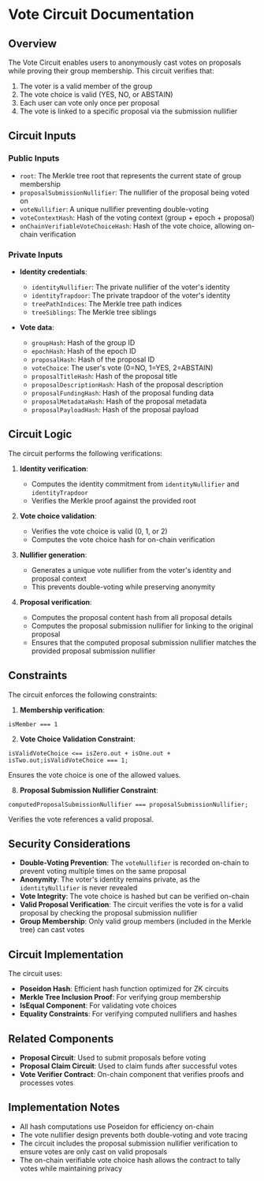 # Vote Circuit Documentation

## Overview

The Vote Circuit enables users to anonymously cast votes on proposals while proving their group membership. This circuit verifies that:

1. The voter is a valid member of the group
2. The vote choice is valid (YES, NO, or ABSTAIN)
3. Each user can vote only once per proposal
4. The vote is linked to a specific proposal via the submission nullifier

## Circuit Inputs

### Public Inputs

- `root`: The Merkle tree root that represents the current state of group membership
- `proposalSubmissionNullifier`: The nullifier of the proposal being voted on
- `voteNullifier`: A unique nullifier preventing double-voting
- `voteContextHash`: Hash of the voting context (group + epoch + proposal)
- `onChainVerifiableVoteChoiceHash`: Hash of the vote choice, allowing on-chain verification

### Private Inputs

- **Identity credentials**:
  - `identityNullifier`: The private nullifier of the voter's identity
  - `identityTrapdoor`: The private trapdoor of the voter's identity
  - `treePathIndices`: The Merkle tree path indices
  - `treeSiblings`: The Merkle tree siblings

- **Vote data**:
  - `groupHash`: Hash of the group ID
  - `epochHash`: Hash of the epoch ID
  - `proposalHash`: Hash of the proposal ID
  - `voteChoice`: The user's vote (0=NO, 1=YES, 2=ABSTAIN)
  - `proposalTitleHash`: Hash of the proposal title
  - `proposalDescriptionHash`: Hash of the proposal description
  - `proposalFundingHash`: Hash of the proposal funding data
  - `proposalMetadataHash`: Hash of the proposal metadata
  - `proposalPayloadHash`: Hash of the proposal payload

## Circuit Logic

The circuit performs the following verifications:

1. **Identity verification**:
   - Computes the identity commitment from `identityNullifier` and `identityTrapdoor`
   - Verifies the Merkle proof against the provided root

2. **Vote choice validation**:
   - Verifies the vote choice is valid (0, 1, or 2)
   - Computes the vote choice hash for on-chain verification

3. **Nullifier generation**:
   - Generates a unique vote nullifier from the voter's identity and proposal context
   - This prevents double-voting while preserving anonymity

4. **Proposal verification**:
   - Computes the proposal content hash from all proposal details
   - Computes the proposal submission nullifier for linking to the original proposal
   - Ensures that the computed proposal submission nullifier matches the provided proposal submission nullifier

## Constraints

The circuit enforces the following constraints:

1. **Membership verification**:
``` 
isMember === 1 
```
2.  **Vote Choice Validation Constraint**:
```
isValidVoteChoice <== isZero.out + isOne.out + isTwo.out;isValidVoteChoice === 1;
```
Ensures the vote choice is one of the allowed values.

8. **Proposal Submission Nullifier Constraint**:
```
computedProposalSubmissionNullifier === proposalSubmissionNullifier;
```
Verifies the vote references a valid proposal.

## Security Considerations

- **Double-Voting Prevention**: The `voteNullifier` is recorded on-chain to prevent voting multiple times on the same proposal
- **Anonymity**: The voter's identity remains private, as the `identityNullifier` is never revealed
- **Vote Integrity**: The vote choice is hashed but can be verified on-chain
- **Valid Proposal Verification**: The circuit verifies the vote is for a valid proposal by checking the proposal submission nullifier
- **Group Membership**: Only valid group members (included in the Merkle tree) can cast votes

## Circuit Implementation

The circuit uses:

- **Poseidon Hash**: Efficient hash function optimized for ZK circuits
- **Merkle Tree Inclusion Proof**: For verifying group membership
- **IsEqual Component**: For validating vote choices
- **Equality Constraints**: For verifying computed nullifiers and hashes

## Related Components

- **Proposal Circuit**: Used to submit proposals before voting
- **Proposal Claim Circuit**: Used to claim funds after successful votes
- **Vote Verifier Contract**: On-chain component that verifies proofs and processes votes

## Implementation Notes

- All hash computations use Poseidon for efficiency on-chain
- The vote nullifier design prevents both double-voting and vote tracing
- The circuit includes the proposal submission nullifier verification to ensure votes are only cast on valid proposals
- The on-chain verifiable vote choice hash allows the contract to tally votes while maintaining privacy